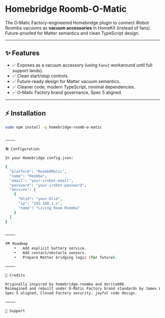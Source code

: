 # Homebridge Roomb-O-Matic

The O‑Matic Factory–engineered Homebridge plugin to connect iRobot Roomba vacuums as **vacuum accessories** in HomeKit (instead of fans). Future-proofed for Matter semantics and clean TypeScript design.

---

## ✨ Features

- ✅ Exposes as a vacuum accessory (using `Fanv2` workaround until full support lands).
- ✅ Clean start/stop controls.
- ✅ Future-ready design for Matter vacuum semantics.
- ✅ Cleaner code, modern TypeScript, minimal dependencies.
- ✅ O‑Matic Factory brand governance, Spec 5 aligned.

---

## ⚡ Installation

```bash
sudo npm install -g homebridge-roomb-o-matic


⸻

🛠 Configuration

In your Homebridge config.json:

{
  "platform": "RoombOMatic",
  "name": "Roomba",
  "email": "your-irobot-email",
  "password": "your-irobot-password",
  "devices": [
    {
      "blid": "your-blid",
      "ip": "192.168.1.x",
      "name": "Living Room Roomba"
    }
  ]
}


⸻

🗺 Roadmap
	•	Add explicit battery service.
	•	Add contact/obstacle sensors.
	•	Prepare Matter bridging logic (for future).

⸻

🤝 Credits

Originally inspired by homebridge-roomba and dorita980.
Reimagined and rebuilt under O‑Matic Factory brand standards by James Walker.
Spec 5 aligned, Closed Factory security, joyful code design.

⸻

💬 Support



